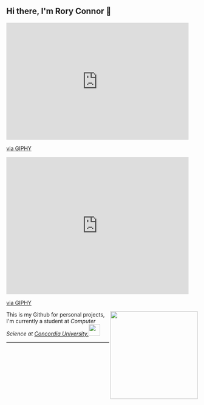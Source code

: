 ## Hi there, I'm Rory Connor 👋

<iframe src="https://giphy.com/embed/7zJgqvSbjBH2M" width="480" height="307" style="" frameBorder="0" class="giphy-embed" allowFullScreen></iframe><p><a href="https://giphy.com/stickers/ocean-waves-7zJgqvSbjBH2M">via GIPHY</a></p>

<iframe src="https://giphy.com/embed/UKm1AF0UrCkb6" width="480" height="360" style="" frameBorder="0" class="giphy-embed" allowFullScreen></iframe><p><a href="https://giphy.com/gifs/dog-cartoons-UKm1AF0UrCkb6">via GIPHY</a></p>
<img align='right' src="https://media.giphy.com/media/ieyl9zmCjO4b4t6qoY/giphy.gif" width="230">

<p>This is my Github for personal projects, I'm currently a student at <em>Computer Science at <a href="https://www.concordia.ca">Concordia University.</a><img src="https://giphy.com/embed/7zJgqvSbjBH2M" width="30"></em></p>


---
